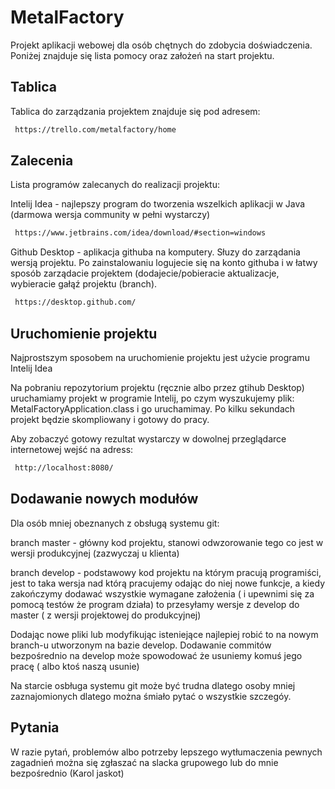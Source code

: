 # MetalFactory

Projekt aplikacji webowej dla osób chętnych do zdobycia doświadczenia. Poniżej znajduje się lista pomocy oraz założeń na start projektu.

## Tablica 
Tablica do zarządzania projektem znajduje się pod adresem: 
```bash
 https://trello.com/metalfactory/home
```

## Zalecenia

Lista programów zalecanych do realizacji projektu:

Intelij Idea - najlepszy program do tworzenia wszelkich aplikacji w Java (darmowa wersja community w pełni wystarczy)

```bash
 https://www.jetbrains.com/idea/download/#section=windows
```

Github Desktop - aplikacja githuba na komputery. Słuzy do zarządania wersją projektu. Po zainstalowaniu logujecie się na konto githuba i w łatwy sposób zarządacie projektem (dodajecie/pobieracie aktualizacje, wybieracie gałąź projektu (branch). 

```bash
 https://desktop.github.com/
```


## Uruchomienie projektu

Najprostszym sposobem na uruchomienie projektu jest użycie programu Intelij Idea

Na pobraniu repozytorium projektu (ręcznie albo przez gtihub Desktop) uruchamiamy projekt w programie Intelij, po czym wyszukujemy plik: MetalFactoryApplication.class i go uruchamimay. Po kilku sekundach projekt będzie skompliowany i gotowy do pracy. 

Aby zobaczyć gotowy rezultat wystarczy w dowolnej przeglądarce internetowej wejść na adress:
```bash
 http://localhost:8080/
```


## Dodawanie nowych modułów
Dla osób mniej obeznanych z obsługą systemu git: 

branch master - główny kod projektu, stanowi odwzorowanie tego co jest w wersji produkcyjnej (zazwyczaj u klienta)

branch develop - podstawowy kod projektu na którym pracują programiści, jest to taka wersja nad którą pracujemy odając do niej nowe funkcje, a kiedy zakończymy dodawać wszystkie wymagane założenia ( i upewnimi się za pomocą testów że program działa) to przesyłamy wersje z develop do master ( z wersji projektowej do produkcyjnej)

Dodając nowe pliki lub modyfikując isteniejące najlepiej robić to na nowym branch-u utworzonym na bazie develop. Dodawanie commitów bezpośrednio na develop może spowodować że usuniemy komuś jego pracę ( albo ktoś naszą usunie) 

Na starcie osbługa systemu git może być trudna dlatego osoby mniej zaznajomionych dlatego można śmiało pytać o wszystkie szczegóy.

## Pytania
W razie pytań, problemów albo potrzeby lepszego wytłumaczenia pewnych zagadnień można się zgłaszać na slacka grupowego lub do mnie bezpośrednio (Karol jaskot)


